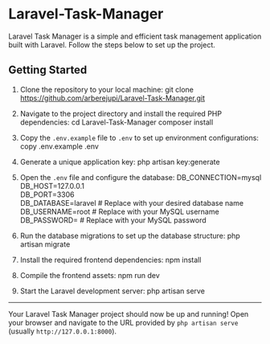 # Laravel-Task-Manager

Laravel Task Manager is a simple and efficient task management application built with Laravel. Follow the steps below to set up the project.

## Getting Started

1. Clone the repository to your local machine:
   git clone https://github.com/arberejupi/Laravel-Task-Manager.git

2. Navigate to the project directory and install the required PHP dependencies:
   cd Laravel-Task-Manager
   composer install

3. Copy the `.env.example` file to `.env` to set up environment configurations:
   copy .env.example .env

4. Generate a unique application key:
   php artisan key:generate

5. Open the `.env` file and configure the database:
   DB_CONNECTION=mysql  
   DB_HOST=127.0.0.1  
   DB_PORT=3306  
   DB_DATABASE=laravel   # Replace with your desired database name
   DB_USERNAME=root   # Replace with your MySQL username
   DB_PASSWORD=   # Replace with your MySQL password

6. Run the database migrations to set up the database structure:
   php artisan migrate

7. Install the required frontend dependencies:
   npm install

8. Compile the frontend assets:
   npm run dev

9. Start the Laravel development server:
   php artisan serve

---

Your Laravel Task Manager project should now be up and running! Open your browser and navigate to the URL provided by `php artisan serve` (usually `http://127.0.0.1:8000`).
